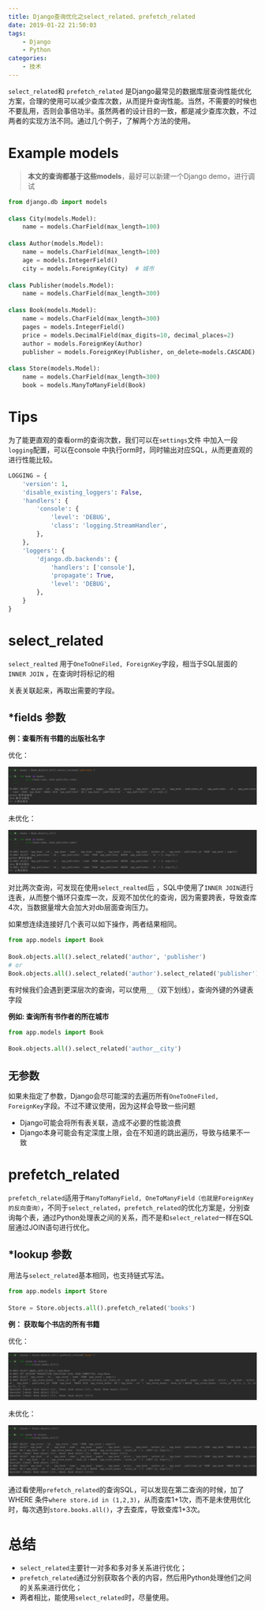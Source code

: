 ```yaml
---
title: Django查询优化之select_related、prefetch_related
date: 2019-01-22 21:50:03
tags:
    - Django
    - Python
categories:
    - 技术
---
```


`select_related`和  `prefetch_related` 是Django最常见的数据库层查询性能优化方案，合理的使用可以减少查库次数，从而提升查询性能。当然，不需要的时候也不要乱用，否则会事倍功半。虽然两者的设计目的一致，都是减少查库次数，不过两者的实现方法不同。通过几个例子，了解两个方法的使用。


# Example models

> **本文的查询都基于这些models**，最好可以新建一个Django demo，进行调试

```python
from django.db import models

class City(models.Model):
    name = models.CharField(max_length=100)

class Author(models.Model):
    name = models.CharField(max_length=100)
    age = models.IntegerField()
    city = models.ForeignKey(City)  # 城市

class Publisher(models.Model):
    name = models.CharField(max_length=300)

class Book(models.Model):
    name = models.CharField(max_length=300)
    pages = models.IntegerField()
    price = models.DecimalField(max_digits=10, decimal_places=2)
    author = models.ForeignKey(Author)
    publisher = models.ForeignKey(Publisher, on_delete=models.CASCADE)

class Store(models.Model):
    name = models.CharField(max_length=300)
    book = models.ManyToManyField(Book)
```



# Tips

为了能更直观的查看orm的查询次数，我们可以在`settings`文件 中加入一段`logging`配置，可以在console 中执行orm时，同时输出对应SQL，从而更直观的进行性能比较。

<!-- more -->

```python
LOGGING = {
    'version': 1,
    'disable_existing_loggers': False,
    'handlers': {
        'console': {
            'level': 'DEBUG',
            'class': 'logging.StreamHandler',
        },
    },
    'loggers': {
        'django.db.backends': {
            'handlers': ['console'],
            'propagate': True,
            'level': 'DEBUG',
        },
    }
}
```



# select_related

`select_realted` 用于`OneToOneFiled, ForeignKey`字段，相当于SQL层面的 `INNER JOIN` ，在查询时将标记的相

关表关联起来，再取出需要的字段。

## *fields 参数

**例：查看所有书籍的出版社名字**

优化：

![优化](/images/use_select_related.png)

未优化：

![未优化](/images/no_use_select_related.png)



对比两次查询，可发现在使用`select_realted`后 ，SQL中使用了`INNER JOIN`进行连表，从而整个循环只查库一次，反观不加优化的查询，因为需要跨表，导致查库4次，当数据量增大会加大对db层面查询压力。

如果想连续连接好几个表可以如下操作，两者结果相同。

```python
from app.models import Book

Book.objects.all().select_related('author', 'publisher')
# or
Book.objects.all().select_related('author').select_related('publisher') # Django1.7后
```

有时候我们会遇到更深层次的查询，可以使用`__`（双下划线），查询外键的外键表字段

**例如: 查询所有书作者的所在城市**

```python
from app.models import Book

Book.objects.all().select_related('author__city')
```

## 无参数

如果未指定了参数，Django会尽可能深的去遍历所有`OneToOneFiled, ForeignKey`字段。不过不建议使用，因为这样会导致一些问题

- Django可能会将所有表关联，造成不必要的性能浪费
- Django本身可能会有定深度上限，会在不知道的跳出遍历，导致与结果不一致

# prefetch_related

`prefetch_related`适用于`ManyToManyField, OneToManyField（也就是ForeignKey的反向查询）`，不同于`select_related`，`prefetch_related`的优化方案是，分别查询每个表，通过Python处理表之间的关系，而不是和`select_related`一样在SQL层通过JOIN语句进行优化。

## *lookup 参数

用法与`select_related`基本相同，也支持链式写法。

```python
from app.models import Store

Store = Store.objects.all().prefetch_related('books')
```



**例： 获取每个书店的所有书籍**

优化：

![优化](/images/use_prefetch_related.png)

未优化：

![未优化](/images/no_use_prefetch_related.png)

通过看使用`prefetch_related`的查询SQL，可以发现在第二查询的时候，加了WHERE 条件`where store.id in (1,2,3)`，从而查库1+1次，而不是未使用优化时，每次遇到`store.books.all()`，才去查库，导致查库1+3次。

# 总结

- `select_related`主要针一对多和多对多关系进行优化；
- `prefetch_related`通过分别获取各个表的内容，然后用Python处理他们之间的关系来进行优化；
-  两者相比，能使用`select_related`时，尽量使用。
